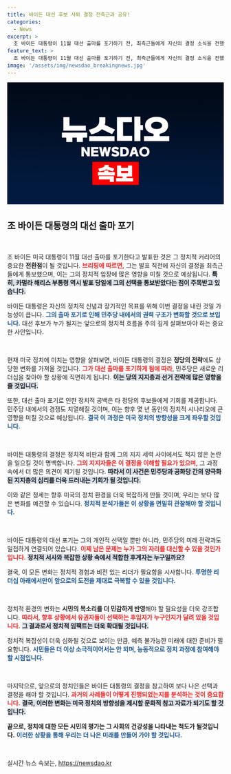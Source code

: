 ```yaml
---
title: 바이든 대선 후보 사퇴 결정 전측근과 공유!
categories:
  - News
excerpt: >
  조 바이든 대통령이 11월 대선 출마를 포기하기 전, 최측근들에게 자신의 결정 소식을 전했습니다. 이 shocking 결정은 카멀라 해리스 부통령까지 영향을 미쳤습니다. 과연 그 배경은 무엇일까요?
feature_text: >
  조 바이든 대통령이 11월 대선 출마를 포기하기 전, 최측근들에게 자신의 결정 소식을 전했습니다. 이 shocking 결정은 카멀라 해리스 부통령까지 영향을 미쳤습니다. 과연 그 배경은 무엇일까요?
image: '/assets/img/newsdao_breakingnews.jpg'
---
```


<p><img src="/assets/img/newsdao_breakingnews.jpg" alt="bookingtag 속보" /></p>

<h2 data-ke-size="size26">조 바이든 대통령의 대선 출마 포기</h2>

<p data-ke-size="size16">&nbsp;</p>

<p>조 바이든 미국 대통령이 11월 대선 출마를 포기한다고 발표한 것은 그 정치적 커리어의 중요한 <strong>전환점</strong>이 될 것입니다. <b><span style="color: #ee2323;">브리핑에 따르면,</span></b> 그는 발표 직전에 자신의 결정을 최측근들에게 통보했으며, 이는 그의 정치적 입장에 많은 영향을 미칠 것으로 예상됩니다. <b><span style="background-color: #21538527;">특히, 카멀라 해리스 부통령 역시 발표 당일에 그의 선택을 통보받았다는 점이 주목받고 있습니다.</span></b>  </p>

<p>바이든 대통령은 자신의 정치적 신념과 장기적인 목표를 위해 이번 결정을 내린 것일 가능성이 큽니다. <b><span style="color: #1a5490;">그의 출마 포기로 인해 민주당 내에서의 권력 구조가 변화할 것으로 보입니다.</span></b> 대선 후보가 누가 될지는 앞으로의 정치적 흐름을 주의 깊게 살펴보아야 하는 중요한 사안입니다.</p>

<p data-ke-size="size16">&nbsp;</p>

<p>현재 미국 정치에 미치는 영향을 살펴보면, 바이든 대통령의 결정은 <strong>정당의 전략</strong>에도 상당한 변화를 가져올 것입니다. <b><span style="color: #ee2323;">그가 대선 출마를 포기하게 됨에 따라</span></b>, 민주당은 새로운 리더십을 찾아야 할 상황에 직면하게 됩니다. <b><span style="background-color: #21538527;">이는 당의 지지층과 선거 전략에 많은 영향을 줄 것입니다.</span></b> </p>

<p>또한, 대선 출마 포기로 인한 정치적 공백은 타 정당의 후보들에게 기회를 제공합니다. 민주당 내에서의 경쟁도 치열해질 것이며, 이는 향후 몇 년 동안의 정치적 시나리오에 큰 영향을 미칠 것으로 예상됩니다. <b><span style="color: #1a5490;">결국 이 과정은 미국 정치의 방향성을 크게 좌우할 것입니다.</span></b></p>

<p data-ke-size="size16">&nbsp;</p>

<p>바이든 대통령의 결정은 정치적 비판과 함께 그의 지지 세력 사이에서도 적지 않은 논란을 일으킬 것이 명백합니다. <b><span style="color: #ee2323;">그의 지지자들은 이 결정을 이해할 필요가 있으며,</span></b> 그 과정 속에서 더 많은 의견이 제기될 것입니다. <b><span style="background-color: #21538527;">따라서 이 사건은 민주당과 공화당 간의 양극화된 지지층의 심리를 더욱 드러내는 기회가 될 것입니다.</span></b></p>

<p>이와 같은 정세는 향후 미국의 정치 환경을 더욱 복잡하게 만들 것이며, 우리는 보다 많은 변화를 예견할 수 있습니다. <b><span style="color: #1a5490;">정치적 분석가들은 이 상황을 면밀히 관찰해야 할 것입니다.</span></b> </p>

<p data-ke-size="size16">&nbsp;</p>

<p>바이든 대통령의 대선 포기는 그의 개인적 선택일 뿐만 아니라, 민주당의 미래 전략과도 밀접하게 연결되어 있습니다. <b><span style="color: #ee2323;">이제 남은 문제는 누가 그의 자리를 대신할 수 있을 것인가 입니다.</span></b> <b><span style="background-color: #21538527;">정치적 서사와 복잡한 상황 속에서 적합한 후계자는 누구일까요?</span></b> </p>

<p>결국, 이 모든 변화는 정치적 경험과 비전 있는 리더가 필요함을 시사합니다. <b><span style="color: #1a5490;">투명한 리더십 아래에서만이 앞으로의 도전을 제대로 극복할 수 있을 것입니다.</span></b> </p>

<p data-ke-size="size16">&nbsp;</p>

<p>정치적 환경의 변화는 <strong>시민의 목소리를 더 민감하게 반영</strong>해야 할 필요성을 더욱 강조합니다. <b><span style="color: #ee2323;">따라서, 향후 상황에서 유권자들이 선택하는 후임자가 누구인지가 달려 있을 것입니다.</span></b> <b><span style="background-color: #21538527;">그 결과로서 정치적 임팩트는 더욱 확대될 것입니다.</span></b></p>

<p>정치적 복잡성이 더욱 심화될 것으로 보이는 만큼, 예측 불가능한 미래에 대한 준비가 필요합니다. <b><span style="color: #1a5490;">시민들은 더 이상 소극적이어서는 안 되며, 능동적으로 정치 과정에 참여해야 할 시점입니다.</span></b></p>

<p data-ke-size="size16">&nbsp;</p>

<p>마지막으로, 앞으로의 정치인들은 바이든 대통령의 결정을 참고하여 보다 나은 선택과 결정을 해야 할 것입니다. <b><span style="color: #ee2323;">과거의 사례들이 어떻게 진행되었는지를 분석하는 것이 중요합니다.</span></b> <b><span style="background-color: #21538527;">결국, 이러한 변화는 미국 정치의 방향성을 제시할 문화적 참고 자료가 되기도 할 것입니다.</span></b></p>

<p><strong>끝으로, 정치에 대한 모든 시민의 평가는 그 사회의 건강성을 나타내는 척도가 될것입니다.</strong> <b><span style="color: #1a5490;">이러한 상황을 통해 우리는 더 나은 미래를 만들어 가야 할 것입니다.</span></b> </p>

<p data-ke-size="size16">&nbsp;</p>
실시간 뉴스 속보는, <a href="https://newsdao.kr" rel="dofollow">https://newsdao.kr</a>



